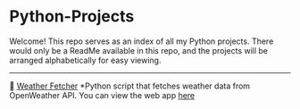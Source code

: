 # Python-Projects
Welcome! This repo serves as an index of all my Python projects. There would only be a ReadMe available in this repo, and the projects will be arranged alphabetically for easy viewing.

----
🔗 [Weather Fetcher](https://github.com/oluwafisayomi-balogun/weather-fetcher)
*Python script that fetches weather data from OpenWeather API. 
You can view the web app [here](https://weather-fetcher-4yrl.onrender.com/)

